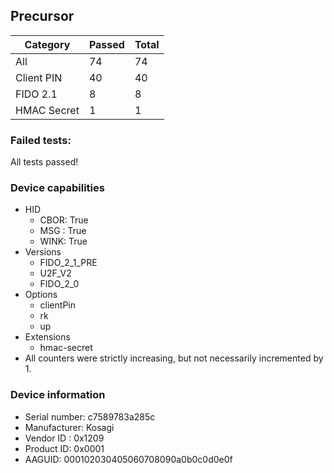 ## Precursor

| Category    |   Passed |   Total |
|-------------|----------|---------|
| All         |       74 |      74 |
| Client PIN  |       40 |      40 |
| FIDO 2.1    |        8 |       8 |
| HMAC Secret |        1 |       1 |

### Failed tests:

All tests passed!


### Device capabilities

* HID
  * CBOR: True
  * MSG : True
  * WINK: True
* Versions
  * FIDO_2_1_PRE
  * U2F_V2
  * FIDO_2_0
* Options
  * clientPin
  * rk
  * up
* Extensions
  * hmac-secret
* All counters were strictly increasing, but not necessarily incremented by 1.

### Device information

* Serial number: c7589783a285c
* Manufacturer: Kosagi
* Vendor ID : 0x1209
* Product ID: 0x0001
* AAGUID: 000102030405060708090a0b0c0d0e0f
